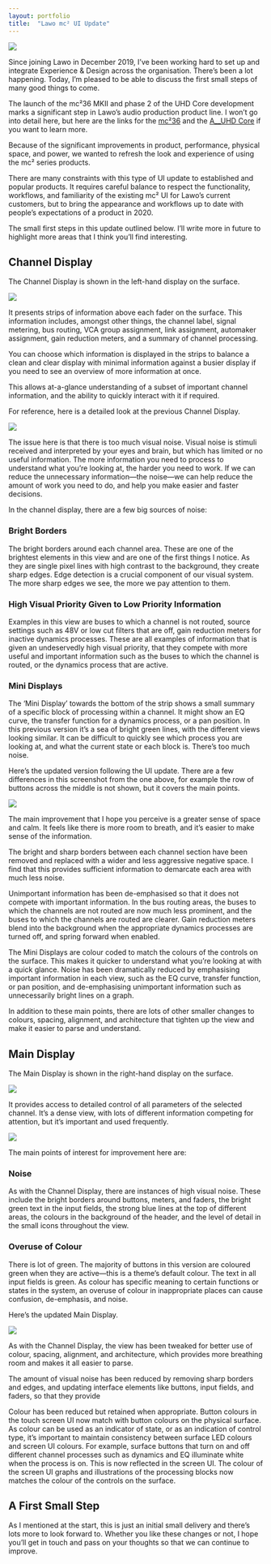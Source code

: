```yaml
---
layout: portfolio
title:  "Lawo mc² UI Update"
---
```


<div class="post-image"><img src="/assets/images/portfolio-lawo-mc2-ui-update.jpg"></div>

Since joining Lawo in December 2019, I’ve been working hard to set up and integrate Experience & Design across the organisation. There’s been a lot happening. Today, I’m pleased to be able to discuss the first small steps of many good things to come.

The launch of the mc²36 MKII and phase 2 of the UHD Core development marks a significant step in Lawo’s audio production product line. I won’t go into detail here, but here are the links for the [mc²36](https://lawo.com/mc²36/) and the [A__UHD Core](https://lawo.com/a__uhd-core/) if you want to learn more.

Because of the significant improvements in product, performance, physical space, and power, we wanted to refresh the look and experience of using the mc² series products.

There are many constraints with this type of UI update to established and popular products. It requires careful balance to respect the functionality, workflows, and familiarity of the existing mc² UI for Lawo’s current customers, but to bring the appearance and workflows up to date with people’s expectations of a product in 2020.

The small first steps in this update outlined below. I’ll write more in future to highlight more areas that I think you’ll find interesting.


## Channel Display

The Channel Display is shown in the left-hand display on the surface.

<div class="post-image"><img class="no-shadow" src="/assets/images/lawo-mc2-ui-update-mc236-front.png"></div>

It presents strips of information above each fader on the surface. This information includes, amongst other things, the channel label, signal metering, bus routing, VCA group assignment, link assignment, automaker assignment, gain reduction meters, and a summary of channel processing.

You can choose which information is displayed in the strips to balance a clean and clear display with minimal information against a busier display if you need to see an overview of more information at once.

This allows at-a-glance understanding of a subset of important channel information, and the ability to quickly interact with it if required.

For reference, here is a detailed look at the previous Channel Display.

<div class="post-image"><img src="/assets/images/lawo-mc2-ui-update-channel-display-old.png"></div>

The issue here is that there is too much visual noise. Visual noise is stimuli received and interpreted by your eyes and brain, but which has limited or no useful information. The more information you need to process to understand what you’re looking at, the harder you need to work. If we can reduce the unnecessary information—the noise—we can help reduce the amount of work you need to do, and help you make easier and faster decisions.

In the channel display, there are a few big sources of noise:

### Bright Borders
The bright borders around each channel area. These are one of the brightest elements in this view and are one of the first things I notice. As they are single pixel lines with high contrast to the background, they create sharp edges. Edge detection is a crucial component of our visual system. The more sharp edges we see, the more we pay attention to them.


### High Visual Priority Given to Low Priority Information
Examples in this view are buses to which a channel is not routed, source settings such as 48V or low cut filters that are off, gain reduction meters for inactive dynamics processes. These are all examples of information that is given an undeservedly high visual priority, that they compete with more useful and important information such as the buses to which the channel is routed, or the dynamics process that are active.

### Mini Displays
The ‘Mini Display’ towards the bottom of the strip shows a small summary of a specific block of processing within a channel. It might show an EQ curve, the transfer function for a dynamics process, or a pan position. In this previous version it’s a sea of bright green lines, with the different views looking similar. It can be difficult to quickly see which process you are looking at, and what the current state or each block is. There’s too much noise.

Here’s the updated version following the UI update. There are a few differences in this screenshot from the one above, for example the row of buttons across the middle is not shown, but it covers the main points.

<div class="post-image"><img src="/assets/images/lawo-mc2-ui-update-channel-display-new.png"></div>

The main improvement that I hope you perceive is a greater sense of space and calm. It feels like there is more room to breath, and it’s easier to make sense of the information.

The bright and sharp borders between each channel section have been removed and replaced with a wider and less aggressive negative space. I find that this provides sufficient information to demarcate each area with much less noise.

Unimportant information has been de-emphasised so that it does not compete with important information. In the bus routing areas, the buses to which the channels are not routed are now much less prominent, and the buses to which the channels are routed are clearer. Gain reduction meters blend into the background when the appropriate dynamics processes are turned off, and spring forward when enabled.

The Mini Displays are colour coded to match the colours of the controls on the surface. This makes it quicker to understand what you’re looking at with a quick glance. Noise has been dramatically reduced by emphasising important information in each view, such as the EQ curve, transfer function, or pan position, and de-emphasising unimportant information such as unnecessarily bright lines on a graph.

In addition to these main points, there are lots of other smaller changes to colours, spacing, alignment, and architecture  that tighten up the view and make it easier to parse and understand.

## Main Display

The Main Display is shown in the right-hand display on the surface.

<div class="post-image"><img class="no-shadow" src="/assets/images/lawo-mc2-ui-update-mc236-front.png"></div>

It provides access to detailed control of all parameters of the selected channel. It’s a dense view, with lots of different information competing for attention, but it’s important and used frequently.

<div class="post-image"><img src="/assets/images/lawo-mc2-ui-update-main-display-old.png"></div>

The main points of interest for improvement here are:

### Noise
As with the Channel Display, there are instances of high visual noise. These include the bright borders around buttons, meters, and faders, the bright green text in the input fields, the strong blue lines at the top of different areas, the colours in the background of the header, and the level of detail in the small icons throughout the view.

### Overuse of Colour
There is lot of green. The majority of buttons in this version are coloured green when they are active—this is a theme’s default colour. The text in all input fields is green. As colour has specific meaning to certain functions or states in the system, an overuse of colour in inappropriate places can cause confusion, de-emphasis, and noise.

Here’s the updated Main Display.

<div class="post-image"><img src="/assets/images/lawo-mc2-ui-update-main-display-new.png"></div>

As with the Channel Display, the view has been tweaked for better use of colour, spacing, alignment, and architecture, which provides more breathing room and makes it all easier to parse.

The amount of visual noise has been reduced by removing sharp borders and edges, and updating interface elements like buttons, input fields, and faders, so that they provide

Colour has been reduced but retained when appropriate. Button colours in the touch screen UI now match with button colours on the physical surface. As colour can be used as an indicator of state, or as an indication of control type, it’s important to maintain consistency between surface LED colours and screen UI colours. For example, surface buttons that turn on and off different channel processes such as dynamics and EQ illuminate white when the process is on. This is now reflected in the screen UI. The colour of the screen UI graphs and illustrations of the processing blocks now matches the colour of the controls on the surface.

## A First Small Step
As I mentioned at the start, this is just an initial small delivery and there’s lots more to look forward to. Whether you like these changes or not, I hope you’ll get in touch and pass on your thoughts so that we can continue to improve.
